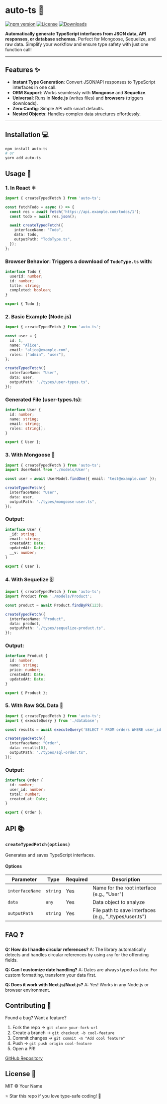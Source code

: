 
# auto-ts 🔄

[![npm version](https://img.shields.io/npm/v/auto-ts)](https://www.npmjs.com/package/auto-ts)
[![License](https://img.shields.io/npm/l/auto-ts)](https://opensource.org/licenses/MIT)
[![Downloads](https://img.shields.io/npm/dm/auto-ts)](https://www.npmjs.com/package/auto-ts)

**Automatically generate TypeScript interfaces from JSON data, API responses, or database schemas.** Perfect for Mongoose, Sequelize, and raw data. Simplify your workflow and ensure type safety with just one function call!

---

## Features ✨
- **Instant Type Generation**: Convert JSON/API responses to TypeScript interfaces in one call.
- **ORM Support**: Works seamlessly with **Mongoose** and **Sequelize**.
- **Universal**: Runs in **Node.js** (writes files) and **browsers** (triggers downloads).
- **Zero Config**: Simple API with smart defaults.
- **Nested Objects**: Handles complex data structures effortlessly.

---

## Installation 💻

```bash
npm install auto-ts
# or
yarn add auto-ts
```

## Usage 🚀

### 1. In React ⚛️

```typescript
import { createTypedFetch } from 'auto-ts';

const fetchTodo = async () => {
  const res = await fetch('https://api.example.com/todos/1');
  const todo = await res.json();

  await createTypedFetch({
    interfaceName: "Todo",
    data: todo,
    outputPath: "TodoType.ts",
  });
};
```


### Browser Behavior: Triggers a download of `TodoType.ts` with:

```typescript
interface Todo {
  userId: number;
  id: number;
  title: string;
  completed: boolean;
}

export { Todo };
```

### 2. Basic Example (Node.js)

```typescript
import { createTypedFetch } from 'auto-ts';

const user = {
  id: 1,
  name: "Alice",
  email: "alice@example.com",
  roles: ["admin", "user"],
};

createTypedFetch({
  interfaceName: "User",
  data: user,
  outputPath: "./types/user-types.ts",
});
```

### Generated File (user-types.ts):

```typescript
interface User {
  id: number;
  name: string;
  email: string;
  roles: string[];
}

export { User };
```

### 3. With Mongoose 🍃

```typescript
import { createTypedFetch } from 'auto-ts';
import UserModel from './models/User';

const user = await UserModel.findOne({ email: "test@example.com" });

createTypedFetch({
  interfaceName: "User",
  data: user,
  outputPath: "./types/mongoose-user.ts",
});
```

### Output:

```typescript
interface User {
  _id: string;
  email: string;
  createdAt: Date;
  updatedAt: Date;
  __v: number;
}

export { User };
```

### 4. With Sequelize 🗄️

```typescript
import { createTypedFetch } from 'auto-ts';
import Product from './models/Product';

const product = await Product.findByPk(123);

createTypedFetch({
  interfaceName: "Product",
  data: product,
  outputPath: "./types/sequelize-product.ts",
});
```

### Output:

```typescript
interface Product {
  id: number;
  name: string;
  price: number;
  createdAt: Date;
  updatedAt: Date;
}

export { Product };
```

### 5. With Raw SQL Data 🐬

```typescript
import { createTypedFetch } from 'auto-ts';
import { executeQuery } from './database';

const results = await executeQuery('SELECT * FROM orders WHERE user_id = 456');

createTypedFetch({
  interfaceName: "Order",
  data: results[0],
  outputPath: "./types/sql-order.ts",
});
```

### Output:

```typescript
interface Order {
  id: number;
  user_id: number;
  total: number;
  created_at: Date;
}

export { Order };
```

## API 📚

### `createTypedFetch(options)`
Generates and saves TypeScript interfaces.

#### Options

| Parameter      | Type   | Required | Description |
|---------------|--------|----------|-------------|
| `interfaceName` | `string` | Yes      | Name for the root interface (e.g., "User") |
| `data`         | `any`   | Yes      | Data object to analyze |
| `outputPath`   | `string` | Yes      | File path to save interfaces (e.g., "./types/user.ts") |

## FAQ ❓

**Q: How do I handle circular references?**
A: The library automatically detects and handles circular references by using `any` for the offending fields.

**Q: Can I customize date handling?**
A: Dates are always typed as `Date`. For custom formatting, transform your data first.

**Q: Does it work with Next.js/Nuxt.js?**
A: Yes! Works in any Node.js or browser environment.

## Contributing 🤝

Found a bug? Want a feature?

1. Fork the repo → `git clone your-fork-url`
2. Create a branch → `git checkout -b cool-feature`
3. Commit changes → `git commit -m "Add cool feature"`
4. Push → `git push origin cool-feature`
5. Open a PR!

[GitHub Repository](#)

## License 📜
MIT © Your Name

⭐ Star this repo if you love type-safe coding! 🚀


